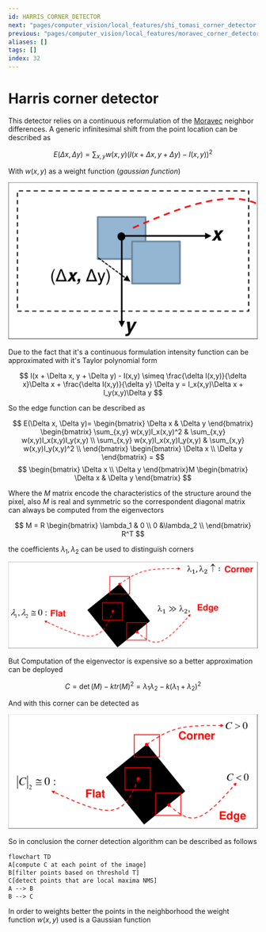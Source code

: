 ```yaml
---
id: HARRIS_CORNER_DETECTOR
next: "pages/computer_vision/local_features/shi_tomasi_corner_detector.md"
previous: "pages/computer_vision/local_features/moravec_corner_detector.md"
aliases: []
tags: []
index: 32
---
```


# Harris corner detector

This detector relies on a continuous reformulation of the [Moravec](pages/computer_vision/local_features/moravec_corner_detector.md) neighbor differences.
A generic infinitesimal shift from the point location can be described as

$$
E(\Delta x, \Delta y) = \sum_{x,y} {w(x,y)(I(x + \Delta x, y + \Delta y) - I(x,y))^2}
$$

With $w(x,y)$ as a weight function (*gaussian function*)

![](assets/computer_vision/Pasted_image_20240310154904.png)


Due to the fact that it's a continuous formulation intensity function can be approximated with it's Taylor polynomial form

$$
I(x + \Delta x, y + \Delta y) - I(x,y) \simeq \frac{\delta I(x,y)}{\delta x}\Delta x + \frac{\delta I(x,y)}{\delta y} \Delta y = I_x(x,y)\Delta x + I_y(x,y)\Delta y
$$

So the edge function can be described as

$$
E(\Delta x, \Delta y)=
\begin{bmatrix}
\Delta x & \Delta y
\end{bmatrix}
\begin{bmatrix}
\sum_{x,y} w(x,y)I_x(x,y)^2 & \sum_{x,y} w(x,y)I_x(x,y)I_y(x,y) \\
\sum_{x,y} w(x,y)I_x(x,y)I_y(x,y)  & \sum_{x,y} w(x,y)I_y(x,y)^2 \\
\end{bmatrix}
\begin{bmatrix}
\Delta x \\
\Delta y
\end{bmatrix} =
$$
$$
\begin{bmatrix}
\Delta x \\
\Delta y
\end{bmatrix}M
\begin{bmatrix}
\Delta x & \Delta y
\end{bmatrix}
$$

Where the $M$ matrix encode the characteristics of the structure around the pixel, also $M$ is real and symmetric so the correspondent diagonal matrix can always be computed from the eigenvectors

$$
M = R
\begin{bmatrix}
\lambda_1 & 0 \\
 0 &\lambda_2 \\
\end{bmatrix} R^T
$$

the coefficients $\lambda_1,\lambda_2$ can be used to distinguish corners

![](assets/computer_vision/Pasted_image_20240310161958.png)

But Computation of the eigenvector is expensive so a better approximation can be deployed

$$
C = \det(M) - ktr(M)^2 = \lambda_1\lambda_2 -k(\lambda_1 + \lambda_2)^2
$$

And with this corner can be detected as

![](assets/computer_vision/Pasted_image_20240310162230.png)

So in conclusion the corner detection algorithm can be described as follows

```mermaid
flowchart TD
A[compute C at each point of the image]
B[filter points based on threshold T]
C[detect points that are local maxima NMS]
A --> B
B --> C
```

In order to weights better the points in the neighborhood the weight function $w(x,y)$ used is a Gaussian function
